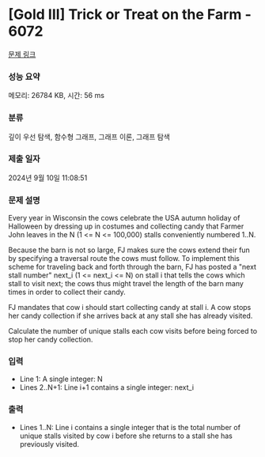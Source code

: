# [Gold III] Trick or Treat on the Farm - 6072 

[문제 링크](https://www.acmicpc.net/problem/6072) 

### 성능 요약

메모리: 26784 KB, 시간: 56 ms

### 분류

깊이 우선 탐색, 함수형 그래프, 그래프 이론, 그래프 탐색

### 제출 일자

2024년 9월 10일 11:08:51

### 문제 설명

<p>Every year in Wisconsin the cows celebrate the USA autumn holiday of Halloween by dressing up in costumes and collecting candy that Farmer John leaves in the N (1 <= N <= 100,000) stalls conveniently numbered 1..N.</p>

<p>Because the barn is not so large, FJ makes sure the cows extend their fun by specifying a traversal route the cows must follow.  To implement this scheme for traveling back and forth through the barn, FJ has posted a "next stall number" next_i (1 <= next_i <= N) on stall i that tells the cows which stall to visit next; the cows thus might travel the length of the barn many times in order to collect their candy.</p>

<p>FJ mandates that cow i should start collecting candy at stall i. A cow stops her candy collection if she arrives back at any stall she has already visited.</p>

<p>Calculate the number of unique stalls each cow visits before being forced to stop her candy collection.</p>

### 입력 

 <ul>
	<li>Line 1: A single integer: N</li>
	<li>Lines 2..N+1: Line i+1 contains a single integer: next_i</li>
</ul>

<p> </p>

### 출력 

 <ul>
	<li>Lines 1..N: Line i contains a single integer that is the total number of unique stalls visited by cow i before she returns to a stall  she has previously visited.</li>
</ul>

<p> </p>

